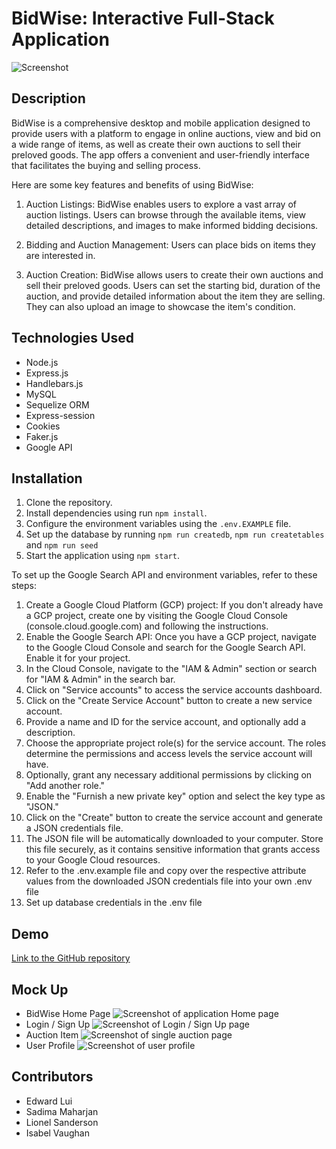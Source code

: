 # BidWise: Interactive Full-Stack Application

![Screenshot](./public/images/home_screenshot.png)

## Description

BidWise is a comprehensive desktop and mobile application designed to provide users with a platform to engage in online auctions, view and bid on a wide range of items, as well as create their own auctions to sell their preloved goods. The app offers a convenient and user-friendly interface that facilitates the buying and selling process.

Here are some key features and benefits of using BidWise:

1. Auction Listings: BidWise enables users to explore a vast array of auction listings. Users can browse through the available items, view detailed descriptions, and images to make informed bidding decisions.

2. Bidding and Auction Management: Users can place bids on items they are interested in.

3. Auction Creation: BidWise allows users to create their own auctions and sell their preloved goods. Users can set the starting bid, duration of the auction, and provide detailed information about the item they are selling. They can also upload an image to showcase the item's condition.

## Technologies Used

- Node.js
- Express.js
- Handlebars.js
- MySQL
- Sequelize ORM
- Express-session
- Cookies
- Faker.js
- Google API

## Installation

1. Clone the repository.
2. Install dependencies using run `npm install`.
3. Configure the environment variables using the `.env.EXAMPLE` file.
4. Set up the database by running `npm run createdb`, `npm run createtables` and `npm run seed`
5. Start the application using `npm start`.

To set up the Google Search API and environment variables, refer to these steps:

1. Create a Google Cloud Platform (GCP) project: If you don't already have a GCP project, create one by visiting the Google Cloud Console (console.cloud.google.com) and following the instructions.
2. Enable the Google Search API: Once you have a GCP project, navigate to the Google Cloud Console and search for the Google Search API. Enable it for your project.
3. In the Cloud Console, navigate to the "IAM & Admin" section or search for "IAM & Admin" in the search bar.
4. Click on "Service accounts" to access the service accounts dashboard.
5. Click on the "Create Service Account" button to create a new service account.
6. Provide a name and ID for the service account, and optionally add a description.
7. Choose the appropriate project role(s) for the service account. The roles determine the permissions and access levels the service account will have.
8. Optionally, grant any necessary additional permissions by clicking on "Add another role."
9. Enable the "Furnish a new private key" option and select the key type as "JSON."
10. Click on the "Create" button to create the service account and generate a JSON credentials file.
11. The JSON file will be automatically downloaded to your computer. Store this file securely, as it contains sensitive information that grants access to your Google Cloud resources.
12. Refer to the .env.example file and copy over the respective attribute values from the downloaded JSON credentials file into your own .env file
13. Set up database credentials in the .env file

## Demo

[Link to the GitHub repository](https://github.com/isabelkvaughan/BidWise)

## Mock Up

- BidWise Home Page
  ![Screenshot of application Home page](./public/images/home_screenshot.png)
- Login / Sign Up
  ![Screenshot of Login / Sign Up page](./public/images/login_screenshot.png)
- Auction Item
  ![Screenshot of single auction page](./public/images/auction_screenshot.png)
- User Profile
  ![Screenshot of user profile](./public/images/profile_screenshot.png)

## Contributors

- Edward Lui
- Sadima Maharjan
- Lionel Sanderson
- Isabel Vaughan
